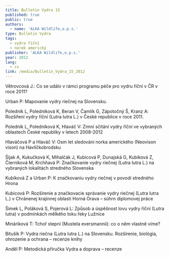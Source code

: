 ```yaml
---
title: Bulletin Vydra 15
published: true
public: true
authors:
  - name: 'ALKA Wildlife,o.p.s.'
type: Bulletin Vydra
tags:
  - vydra říční
  - norek americký
publisher: 'ALKA Wildlife,o.p.s.'
year: 2012
lang:
  - cs
link: /media/Bulletin_Vydra_15_2012
---
```

Větrovcová J.: Co se událo v rámci programu péče pro vydru říční v ČR v roce 2011? 



Urban P: Mapovanie vydry riečnej na Slovensku.

Poledník L, Poledníková K, Beran V, Čamlík G, Zápotočný Š, Kranz A: Rozšíření vydry říční (Lutra lutra L.) v České republice v roce 2011.

Poledník L, Poledníková K, Hlaváč V: Zimní sčítání vydry říční ve vybraných oblastech České republiky v letech 2008-2012 

Hlaváčová P a Hlaváč V: Osm let sledování norka amerického (Neovison vison) na Havlíčkobrodsku

Šijak A, Kukučková K, Mihalčák J, Kubicová P, Dunajská G, Kubíková Z, Čierniková M, Krchňavá P: Značkovanie vydry riečnej (Lutra lutra L.) na vybraných lokalitách stredného Slovenska 

Kubíková Z a Urban P: K značkovaniu vydry riečnej v povodí stredného Hrona 

Kubicová P: Rozšírenie a značkovacie správanie vydry riečnej (Lutra lutra L.) v Chránenej krajinnej oblasti Horná Orava – súhrn diplomovej práce 

Šimek L, Poláková S, Pojerová L: Způsob a úspěšnost lovu vydry říční (Lutra lutra) v podmínkách mělkého toku řeky Lužnice

Mináriková T: Tchoř stepní (Mustela eversmannii): co o něm vlastně víme?



Bitušík P: Vydra riečna (Lutra lutra L.) na Slovensku. Rozšírenie, biológia, ohrozenie a ochrana – recenze knihy

Anděl P: Metodická příručka Vydra a doprava – recenze
